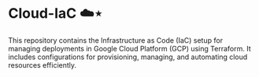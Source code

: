 # Cloud-IaC ☁️⋆
This repository contains the Infrastructure as Code (IaC) setup for managing deployments in Google Cloud Platform (GCP) using Terraform. It includes configurations for provisioning, managing, and automating cloud resources efficiently. 

